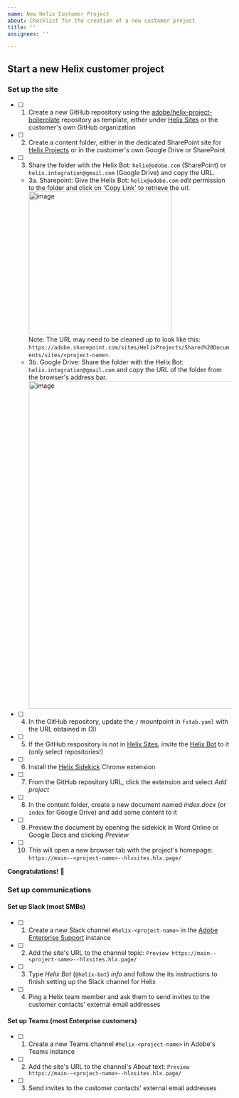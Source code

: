 ```yaml
---
name: New Helix Customer Project
about: Checklist for the creation of a new customer project
title: ''
assignees: ''

---
```


## Start a new Helix customer project

### Set up the site

- [ ] 1. Create a new GitHub repository using the [adobe/helix-project-boilerplate](https://github.com/adobe/helix-project-boilerplate) repository as template, either under [Helix Sites](https://github.com/organizations/hlxsites/repositories/new) or the customer's own GitHub organization
- [ ] 2. Create a content folder, either in the dedicated SharePoint site for [Helix Projects](https://adobe.sharepoint.com/sites/HelixProjects/Shared%20Documents/Forms/AllItems.aspx?id=%2Fsites%2FHelixProjects%2FShared%20Documents%2Fsites) or in the customer's own Google Drive or SharePoint
- [ ] 3. Share the folder with the Helix Bot: `helix@adobe.com` (SharePoint) or `helix.integration@gmail.com` (Google Drive) and copy the URL.
   - 3a. Sharepoint: Give the Helix Bot: `helix@adobe.com` _edit_ permission to the folder and click on 'Copy Link' to retrieve the url.<br><img width="321" alt="image" src="https://user-images.githubusercontent.com/917628/163113849-1b2afe35-aac0-41bd-b680-f30d6faab529.png"><br>
    Note: The URL may need to be cleaned up to look like this: `https://adobe.sharepoint.com/sites/HelixProjects/Shared%20Documents/sites/<project-name>`.
   - 3b. Google Drive: Share the folder with the Helix Bot: `helix.integration@gmail.com` and copy the URL of the folder from the browser's address bar.<br><img width="737" alt="image" src="https://user-images.githubusercontent.com/917628/163114049-717faa59-b3b2-4dfe-b143-df8e005c7dd7.png">
- [ ] 4. In the GitHub repository, update the `/` mountpoint in `fstab.yaml` with the URL obtained in (3)
- [ ] 5. If the GitHub respository is not in [Helix Sites](https://github.com/organizations/hlxsites/repositories/new), invite the [Helix Bot](https://github.com/apps/helix-bot/installations/new) to it (only select repositories!)
- [ ] 6. Install the [Helix Sidekick](https://chrome.google.com/webstore/detail/helix-sidekick-beta/ccfggkjabjahcjoljmgmklhpaccedipo) Chrome extension
- [ ] 7. From the GitHub repository URL, click the extension and select _Add project_
- [ ] 8. In the content folder, create a new document named _index.docx_ (or `index` for Google Drive) and add some content to it
- [ ] 9. Preview the document by opening the sidekick in Word Online or Google Docs and clicking _Preview_
- [ ] 10. This will open a new browser tab with the project's homepage: `https://main--<project-name>--hlxsites.hlx.page/`

**Congratulations!** 🎉

### Set up communications

#### Set up Slack (most SMBs)

- [ ] 1. Create a new Slack channel `#helix-<project-name>` in the [Adobe Enterprise Support](https://adobeenterpri-izr7089.slack.com) instance
- [ ] 2. Add the site's URL to the channel topic: `Preview https://main--<project-name>--hlxsites.hlx.page/`
- [ ] 3. Type _Helix Bot_ (`@helix-bot`) _info_ and follow the its instructions to finish setting up the Slack channel for Helix
- [ ] 4. Ping a Helix team member and ask them to send invites to the customer contacts' external email addresses

#### Set up Teams (most Enterprise customers)

- [ ] 1. Create a new Teams channel `#helix-<project-name>` in Adobe's Teams instance
- [ ] 2. Add the site's URL to the channel's _About_ text: `Preview https://main--<project-name>--hlxsites.hlx.page/`
- [ ] 3. Send invites to the customer contacts' external email addresses
